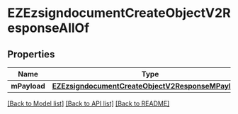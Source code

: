 # EZEzsigndocumentCreateObjectV2ResponseAllOf

## Properties
Name | Type | Description | Notes
------------ | ------------- | ------------- | -------------
**mPayload** | [**EZEzsigndocumentCreateObjectV2ResponseMPayload***](EZEzsigndocumentCreateObjectV2ResponseMPayload.md) |  | 

[[Back to Model list]](../README.md#documentation-for-models) [[Back to API list]](../README.md#documentation-for-api-endpoints) [[Back to README]](../README.md)


